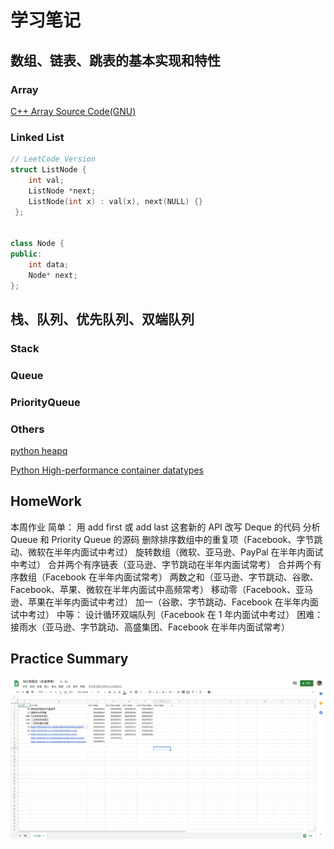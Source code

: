 # 学习笔记

## 数组、链表、跳表的基本实现和特性

### Array

[C++ Array Source Code(GNU)](https://gcc.gnu.org/onlinedocs/gcc-4.6.3/libstdc++/api/a00752_source.html)


### Linked List

```cpp
// LeetCode Version
struct ListNode {
    int val;
    ListNode *next;
    ListNode(int x) : val(x), next(NULL) {}
 };

 
class Node { 
public: 
    int data; 
    Node* next; 
}; 
```
## 栈、队列、优先队列、双端队列

### Stack

### Queue

### PriorityQueue

### Others

[python heapq](https://docs.python.org/3.8/library/heapq.html)

[Python High-performance container datatypes](https://docs.python.org/3.8/library/collections.html)


## HomeWork

本周作业
简单：
用 add first 或 add last 这套新的 API 改写 Deque 的代码
分析 Queue 和 Priority Queue 的源码
删除排序数组中的重复项（Facebook、字节跳动、微软在半年内面试中考过）
旋转数组（微软、亚马逊、PayPal 在半年内面试中考过）
合并两个有序链表（亚马逊、字节跳动在半年内面试常考）
合并两个有序数组（Facebook 在半年内面试常考）
两数之和（亚马逊、字节跳动、谷歌、Facebook、苹果、微软在半年内面试中高频常考）
移动零（Facebook、亚马逊、苹果在半年内面试中考过）
加一（谷歌、字节跳动、Facebook 在半年内面试中考过）
中等：
设计循环双端队列（Facebook 在 1 年内面试中考过）
困难：
接雨水（亚马逊、字节跳动、高盛集团、Facebook 在半年内面试常考）

## Practice Summary
![alt test][image1]


[//]: # (Image References)

[image1]: ./pic/3ac.png